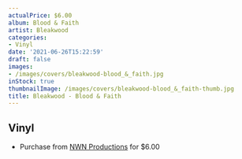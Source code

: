 ```yaml
---
actualPrice: $6.00
album: Blood & Faith
artist: Bleakwood
categories:
- Vinyl
date: '2021-06-26T15:22:59'
draft: false
images:
- /images/covers/bleakwood-blood_&_faith.jpg
inStock: true
thumbnailImage: /images/covers/bleakwood-blood_&_faith-thumb.jpg
title: Bleakwood - Blood & Faith
---
```


## Vinyl
* Purchase from [NWN Productions](http://shop.nwnprod.com/index.php?route=product/product&path=76&product_id=9088&sort=pd.name&order=ASC) for $6.00
